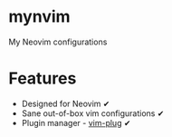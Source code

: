 # mynvim
My Neovim configurations

# Features
* Designed for Neovim ✔
* Sane out-of-box vim configurations ✔
* Plugin manager - [vim-plug](https://github.com/junegunn/vim-plug) ✔
